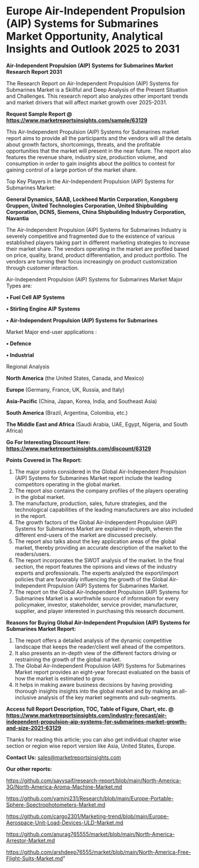  # Europe Air-Independent Propulsion (AIP) Systems for Submarines Market Opportunity, Analytical Insights and Outlook 2025 to 2031

<strong>Air-Independent Propulsion (AIP) Systems for Submarines Market Research Report 2031</strong>

The Research Report on Air-Independent Propulsion (AIP) Systems for Submarines Market is a Skillful and Deep Analysis of the Present Situation and Challenges. This research report also analyzes other important trends and market drivers that will affect market growth over 2025-2031.

<strong>Request Sample Report @ <a href=https://www.marketreportsinsights.com/sample/63129>https://www.marketreportsinsights.com/sample/63129</a></strong>

This Air-Independent Propulsion (AIP) Systems for Submarines market report aims to provide all the participants and the vendors will all the details about growth factors, shortcomings, threats, and the profitable opportunities that the market will present in the near future. The report also features the revenue share, industry size, production volume, and consumption in order to gain insights about the politics to contest for gaining control of a large portion of the market share.

Top Key Players in the Air-Independent Propulsion (AIP) Systems for Submarines Market:

<strong>General Dynamics, SAAB, Lockheed Martin Corporation, Kongsberg Gruppen, United Technologies Corporation, United Shipbuilding Corporation, DCNS, Siemens, China Shipbuilding Industry Corporation, Navantia</strong>

The Air-Independent Propulsion (AIP) Systems for Submarines Industry is severely competitive and fragmented due to the existence of various established players taking part in different marketing strategies to increase their market share. The vendors operating in the market are profiled based on price, quality, brand, product differentiation, and product portfolio. The vendors are turning their focus increasingly on product customization through customer interaction.

Air-Independent Propulsion (AIP) Systems for Submarines Market Major Types are:

<strong>• Fuel Cell AIP Systems

• Stirling Engine AIP Systems

• Air-Independent Propulsion (AIP) Systems for Submarines</strong>

Market Major end-user applications :

<strong>• Defence

• Industrial</strong>

Regional Analysis

</u><strong><b>North America</b></strong> (the United States, Canada, and Mexico)

<strong><b>Europe </b></strong>(Germany, France, UK, Russia, and Italy)

<strong><b>Asia-Pacific</b></strong> (China, Japan, Korea, India, and Southeast Asia)

<strong><b>South America</b></strong> (Brazil, Argentina, Colombia, etc.)

<strong><b>The Middle East and Africa</b></strong> (Saudi Arabia, UAE, Egypt, Nigeria, and South Africa)

<strong>Go For Interesting Discount Here: <a href=https://www.marketreportsinsights.com/discount/63129>https://www.marketreportsinsights.com/discount/63129</a></strong>

<strong>Points Covered in The Report:</strong>
<ol>
  <li>The major points considered in the Global Air-Independent Propulsion (AIP) Systems for Submarines Market report include the leading competitors operating in the global market.</li>
  <li>The report also contains the company profiles of the players operating in the global market.</li>
  <li>The manufacture, production, sales, future strategies, and the technological capabilities of the leading manufacturers are also included in the report.</li>
  <li>The growth factors of the Global Air-Independent Propulsion (AIP) Systems for Submarines Market are explained in-depth, wherein the different end-users of the market are discussed precisely.</li>
  <li>The report also talks about the key application areas of the global market, thereby providing an accurate description of the market to the readers/users.</li>
  <li>The report incorporates the SWOT analysis of the market. In the final section, the report features the opinions and views of the industry experts and professionals. The experts analyzed the export/import policies that are favorably influencing the growth of the Global Air-Independent Propulsion (AIP) Systems for Submarines Market.</li>
  <li>The report on the Global Air-Independent Propulsion (AIP) Systems for Submarines Market is a worthwhile source of information for every policymaker, investor, stakeholder, service provider, manufacturer, supplier, and player interested in purchasing this research document.</li>
</ol>
<strong>Reasons for Buying Global Air-Independent Propulsion (AIP) Systems for Submarines Market Report:</strong>

<ol>
  <li>The report offers a detailed analysis of the dynamic competitive landscape that keeps the reader/client well ahead of the competitors.</li>
  <li>It also presents an in-depth view of the different factors driving or restraining the growth of the global market.</li>
  <li>The Global Air-Independent Propulsion (AIP) Systems for Submarines Market report provides an eight-year forecast evaluated on the basis of how the market is estimated to grow.</li>
  <li>It helps in making aware business decisions by having providing thorough insights insights into the global market and by making an all-inclusive analysis of the key market segments and sub-segments.</li>
</ol>
<strong>Access full Report Description, TOC, Table of Figure, Chart, etc. @ <a href=https://www.marketreportsinsights.com/industry-forecast/air-independent-propulsion-aip-systems-for-submarines-market-growth-and-size-2021-63129>https://www.marketreportsinsights.com/industry-forecast/air-independent-propulsion-aip-systems-for-submarines-market-growth-and-size-2021-63129</a></strong>


Thanks for reading this article; you can also get individual chapter wise section or region wise report version like Asia, United States, Europe.

<strong>Contact Us:</strong>
sales@marketreportsinsights.com

<strong>Our other reports:</strong>

<a href=https://github.com/sayysaif/research-report/blob/main/North-America-3G/North-America-Aroma-Machine-Market.md>https://github.com/sayysaif/research-report/blob/main/North-America-3G/North-America-Aroma-Machine-Market.md</a>

<a href=https://github.com/yamini231/Research/blob/main/Europe-Portable-Sphere-Spectrophotometers-Market.md>https://github.com/yamini231/Research/blob/main/Europe-Portable-Sphere-Spectrophotometers-Market.md</a>

<a href=https://github.com/cargo2301/Marketing-trend/blob/main/Europe-Aerospace-Unit-Load-Devices-ULD-Market.md>https://github.com/cargo2301/Marketing-trend/blob/main/Europe-Aerospace-Unit-Load-Devices-ULD-Market.md</a>

<a href=https://github.com/anurag765555/market/blob/main/North-America-Arrestor-Market.md>https://github.com/anurag765555/market/blob/main/North-America-Arrestor-Market.md</a>

<a href=https://github.com/arshdeep76555/market/blob/main/North-America-Free-Flight-Suits-Market.md>https://github.com/arshdeep76555/market/blob/main/North-America-Free-Flight-Suits-Market.md</a>"
